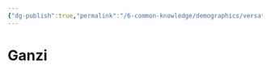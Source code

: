 ```yaml
---
{"dg-publish":true,"permalink":"/6-common-knowledge/demographics/versatile-heritages/mixed-lineage/malakim/ganzi/"}
---
```


# Ganzi
